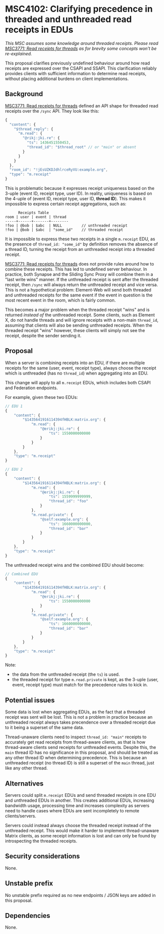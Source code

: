 # MSC4102: Clarifying precedence in threaded and unthreaded read receipts in EDUs

*This MSC assumes some knowledge around threaded receipts. Please read
[MSC3771: Read receipts for threads](https://github.com/matrix-org/matrix-spec-proposals/blob/main/proposals/3771-read-receipts-for-threads.md)
as for brevity some concepts won't be re-explained.*

This proposal clarifies previously undefined behaviour around how read receipts are expressed over
the CSAPI and SSAPI. This clarification reliably provides clients with sufficient information to
determine read receipts, without placing additional burdens on client implementations.

## Background

[MSC3771: Read receipts for threads](https://github.com/matrix-org/matrix-spec-proposals/blob/main/proposals/3771-read-receipts-for-threads.md)
defined an API shape for threaded read receipts over the `/sync` API. They look like this:
```js
{
  "content": {
    "$thread_reply": {
      "m.read": {
        "@rikj:jki.re": {
          "ts": 1436451550453,
          "thread_id": "$thread_root" // or "main" or absent
        }
      }
    }
  },
  "room_id": "!jEsUZKDJdhlrceRyVU:example.org",
  "type": "m.receipt"
}
```

This is problematic because it expresses receipt uniqueness based on the 3-uple (event ID, receipt type, user ID).
In reality, uniqueness is based on the 4-uple of (event ID, receipt type, user ID, **thread ID**). This makes it
impossible to express certain receipt aggregations, such as:
```
      Receipts Table
room | user | event | thread
-----+------+-------+--------
!foo | @bob | $abc  | NULL         // unthreaded receipt
!foo | @bob | $abc  | "some_id"    // threaded receipt
```
It is impossible to express these two receipts in a single `m.receipt` EDU, as the presence of `thread_id: "some_id"`
by definition removes the absence of a thread ID, turning the receipt from an unthreaded receipt into a threaded receipt.

[MSC3771: Read receipts for threads](https://github.com/matrix-org/matrix-spec-proposals/blob/main/proposals/3771-read-receipts-for-threads.md)
does not provide rules around how to combine these receipts. This has led to undefined server behaviour. In practice,
both Synapse and the Sliding Sync Proxy will combine them in a "last write wins" manner. If the unthreaded receipt is
sent after the threaded receipt, then `/sync` will always return the unthreaded receipt and vice versa. This is not a
hypothetical problem: Element-Web will send both threaded and unthreaded receipts for the same event if the event in
question is the most recent event in the room, which is fairly common.

This becomes a major problem when the threaded receipt "wins" and is returned _instead of_ the unthreaded receipt.
Some clients, such as Element X, do not handle threads and will ignore receipts with a non-main `thread_id`, assuming that
clients will also be sending unthreaded receipts. When the threaded receipt "wins" however, these clients will simply
not see the receipt, despite the sender sending it.

## Proposal

When a server is combining receipts into an EDU, if there are multiple receipts for the same (user, event, receipt type), always
choose the receipt which is unthreaded (has no `thread_id`) when aggregating into an EDU.

This change will apply to all `m.receipt` EDUs, which includes both CSAPI and Federation endpoints.

For example, given these two EDUs:
```js
// EDU 1
{
    "content": {
        "$1435641916114394fHBLK:matrix.org": {
            "m.read": {
                "@erikj:jki.re": {
                    "ts": 1550000000000
                }
            }
        }
    },
    "type": "m.receipt"
}

// EDU 2
{
    "content": {
        "$1435641916114394fHBLK:matrix.org": {
            "m.read": {
                "@erikj:jki.re": {
                    "ts": 1559999999999,
                    "thread_id": "foo"
                }
            },
            "m.read.private": {
                "@self:example.org": {
                    "ts": 1660000000000,
                    "thread_id": "bar"
                }
            }
        }
    },
    "type": "m.receipt"
}
```
The unthreaded receipt wins and the combined EDU should become:
```js
// Combined EDU
{
    "content": {
        "$1435641916114394fHBLK:matrix.org": {
            "m.read": {
                "@erikj:jki.re": {
                    "ts": 1550000000000
                }
            },
            "m.read.private": {
                "@self:example.org": {
                    "ts": 1660000000000,
                    "thread_id": "bar"
                }
            }
        }
    },
    "type": "m.receipt"
}
```
Note:
 - the data from the unthreaded receipt (the `ts`) is used.
 - the threaded receipt for type `m.read.private` is kept, as the 3-uple (user, event, receipt type) must match
   for the precedence rules to kick in.

## Potential issues

Some data is lost when aggregating EDUs, as the fact that a threaded receipt was sent will be lost. This is not a
problem in practice because an unthreaded receipt always takes precendence over a threaded receipt due to it
being a superset of the same data.

Thread-unaware clients need to inspect `thread_id: "main"` receipts to accurately get read receipts from thread-aware
clients, as that is how thread-aware clients send receipts for unthreaded events. Despite this, the
`main` thread ID has no significance in this proposal, and should be treated as any other thread ID when determining
precedence. This is because an unthreaded receipt (no thread ID) is still a superset of the `main` thread, just like
any other thread.

## Alternatives

Servers could split `m.receipt` EDUs and send threaded receipts in one EDU and unthreaded EDUs in another. This
creates additional EDUs, increasing bandwidth usage, processing time and increases complexity as servers need to
handle cases where EDUs are sent incompletely to remote clients/servers.

Servers could instead always choose the threaded receipt instead of the unthreaded receipt. This would make it
harder to implement thread-unaware Matrix clients, as some receipt information is lost and can only be found by
introspecting the threaded receipts.

## Security considerations

None.

## Unstable prefix

No unstable prefix required as no new endpoints / JSON keys are added in this proposal.

## Dependencies

None.
